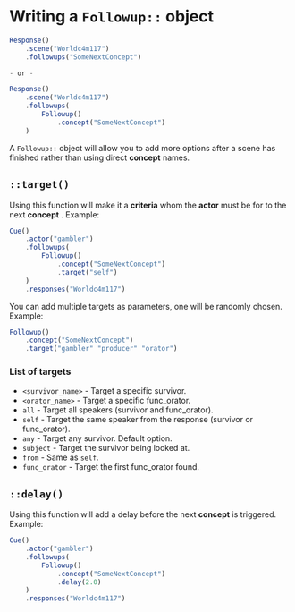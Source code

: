 # Writing a `Followup::` object

```javascript
Response()
    .scene("Worldc4m117")
    .followups("SomeNextConcept")

- or -

Response()
    .scene("Worldc4m117")
    .followups(
        Followup()
            .concept("SomeNextConcept")
    )
```

A `Followup::` object will allow you to add more options after a scene has finished rather than using direct **concept** names.

## **`::target()`**

Using this function will make it a **criteria** whom the **actor** must be for to the next **concept** . Example:

```javascript
Cue()
    .actor("gambler")
    .followups(
        Followup()
            .concept("SomeNextConcept")
            .target("self")
    )
    .responses("Worldc4m117")
```

You can add multiple targets as parameters, one will be randomly chosen. Example:

```javascript
Followup()
    .concept("SomeNextConcept")
    .target("gambler" "producer" "orator")
```

### **List of targets**

* `<survivor_name>` - Target a specific survivor.
* `<orator_name>` - Target a specific func_orator.
* `all` - Target all speakers (survivor and func_orator).
* `self` - Target the same speaker from the response (survivor or func_orator).
* `any` - Target any survivor. Default option.
* `subject` - Target the survivor being looked at.
* `from` - Same as `self`.
* `func_orator` - Target the first func_orator found.

## **`::delay()`**

Using this function will add a delay before the next **concept** is triggered. Example:

```javascript
Cue()
    .actor("gambler")
    .followups(
        Followup()
            .concept("SomeNextConcept")
            .delay(2.0)
    )
    .responses("Worldc4m117")
```
